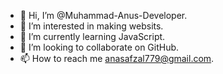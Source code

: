 - 👋 Hi, I’m @Muhammad-Anus-Developer.
- 👀 I’m interested in making websits.
- 🌱 I’m currently learning JavaScript.
- 💞️ I’m looking to collaborate on GitHub.
- 📫 How to reach me anasafzal779@gmail.com.

<!---
Muhammad-Anus-Developer/Muhammad-Anus-Developer is a ✨ special ✨ repository because its `README.md` (this file) appears on your GitHub profile.
You can click the Preview link to take a look at your changes.
--->
